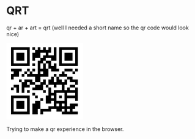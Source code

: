 # QRT
qr + ar + art = qrt
(well I needed a short name so the qr code would look nice)

![](src/qrcode.png)

Trying to make a qr experience in the browser.